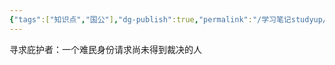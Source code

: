 ```yaml
---
{"tags":["知识点","国公"],"dg-publish":true,"permalink":"/学习笔记studyup/国际公法/寻求庇护者/","dgPassFrontmatter":true,"created":"2024-11-06T11:11:03.713+08:00","updated":"2024-11-06T11:11:13.573+08:00"}
---
```


寻求庇护者：一个难民身份请求尚未得到裁决的人